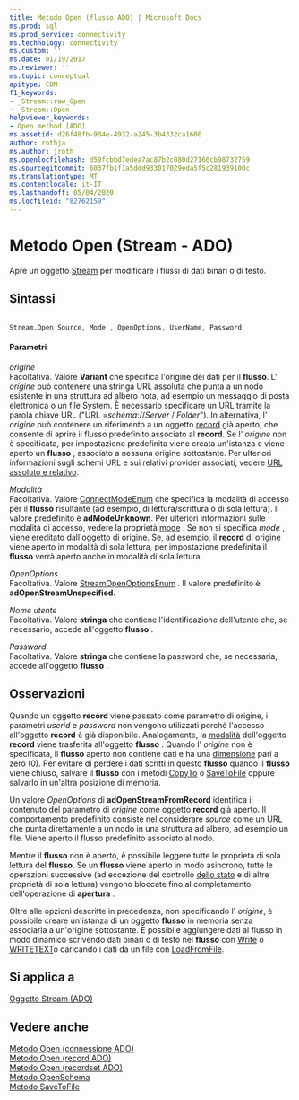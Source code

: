 ```yaml
---
title: Metodo Open (flusso ADO) | Microsoft Docs
ms.prod: sql
ms.prod_service: connectivity
ms.technology: connectivity
ms.custom: ''
ms.date: 01/19/2017
ms.reviewer: ''
ms.topic: conceptual
apitype: COM
f1_keywords:
- _Stream::raw_Open
- _Stream::Open
helpviewer_keywords:
- Open method [ADO]
ms.assetid: d26f48fb-904e-4932-a245-3b4332ca1600
author: rothja
ms.author: jroth
ms.openlocfilehash: d59fcbbd7edea7ac87b2c080d27160cb98732759
ms.sourcegitcommit: 6037fb1f1a5ddd933017029eda5f5c281939100c
ms.translationtype: MT
ms.contentlocale: it-IT
ms.lasthandoff: 05/04/2020
ms.locfileid: "82762159"
---
```

# <a name="open-method-ado-stream"></a>Metodo Open (Stream - ADO)
Apre un oggetto [Stream](../../../ado/reference/ado-api/stream-object-ado.md) per modificare i flussi di dati binari o di testo.  
  
## <a name="syntax"></a>Sintassi  
  
```  
  
Stream.Open Source, Mode , OpenOptions, UserName, Password  
```  
  
#### <a name="parameters"></a>Parametri  
 *origine*  
 Facoltativa. Valore **Variant** che specifica l'origine dei dati per il **flusso**. L' *origine* può contenere una stringa URL assoluta che punta a un nodo esistente in una struttura ad albero nota, ad esempio un messaggio di posta elettronica o un file System. È necessario specificare un URL tramite la parola chiave URL ("URL =*schema*://*Server* / *Folder*"). In alternativa, l' *origine* può contenere un riferimento a un oggetto [record](../../../ado/reference/ado-api/record-object-ado.md) già aperto, che consente di aprire il flusso predefinito associato al **record**. Se l' *origine* non è specificata, per impostazione predefinita viene creata un'istanza e viene aperto un **flusso** , associato a nessuna origine sottostante. Per ulteriori informazioni sugli schemi URL e sui relativi provider associati, vedere [URL assoluto e relativo](../../../ado/guide/data/absolute-and-relative-urls.md).  
  
 *Modalità*  
 Facoltativa. Valore [ConnectModeEnum](../../../ado/reference/ado-api/connectmodeenum.md) che specifica la modalità di accesso per il **flusso** risultante (ad esempio, di lettura/scrittura o di sola lettura). Il valore predefinito è **adModeUnknown**. Per ulteriori informazioni sulle modalità di accesso, vedere la proprietà [mode](../../../ado/reference/ado-api/mode-property-ado.md) . Se non si specifica *mode* , viene ereditato dall'oggetto di origine. Se, ad esempio, il **record** di origine viene aperto in modalità di sola lettura, per impostazione predefinita il **flusso** verrà aperto anche in modalità di sola lettura.  
  
 *OpenOptions*  
 Facoltativa. Valore [StreamOpenOptionsEnum](../../../ado/reference/ado-api/streamopenoptionsenum.md) . Il valore predefinito è **adOpenStreamUnspecified**.  
  
 *Nome utente*  
 Facoltativa. Valore **stringa** che contiene l'identificazione dell'utente che, se necessario, accede all'oggetto **flusso** .  
  
 *Password*  
 Facoltativa. Valore **stringa** che contiene la password che, se necessaria, accede all'oggetto **flusso** .  
  
## <a name="remarks"></a>Osservazioni  
 Quando un oggetto **record** viene passato come parametro di origine, i parametri *userid* e *password* non vengono utilizzati perché l'accesso all'oggetto **record** è già disponibile. Analogamente, la [modalità](../../../ado/reference/ado-api/mode-property-ado.md) dell'oggetto **record** viene trasferita all'oggetto **flusso** . Quando l' *origine* non è specificata, il **flusso** aperto non contiene dati e ha una [dimensione](../../../ado/reference/ado-api/size-property-ado-stream.md) pari a zero (0). Per evitare di perdere i dati scritti in questo **flusso** quando il **flusso** viene chiuso, salvare il **flusso** con i metodi [CopyTo](../../../ado/reference/ado-api/copyto-method-ado.md) o [SaveToFile](../../../ado/reference/ado-api/savetofile-method.md) oppure salvarlo in un'altra posizione di memoria.  
  
 Un valore *OpenOptions* di **adOpenStreamFromRecord** identifica il contenuto del parametro di *origine* come oggetto **record** già aperto. Il comportamento predefinito consiste nel considerare *source* come un URL che punta direttamente a un nodo in una struttura ad albero, ad esempio un file. Viene aperto il flusso predefinito associato al nodo.  
  
 Mentre il **flusso** non è aperto, è possibile leggere tutte le proprietà di sola lettura del **flusso**. Se un **flusso** viene aperto in modo asincrono, tutte le operazioni successive (ad eccezione del controllo [dello stato](../../../ado/reference/ado-api/state-property-ado.md) e di altre proprietà di sola lettura) vengono bloccate fino al completamento dell'operazione di **apertura** .  
  
 Oltre alle opzioni descritte in precedenza, non specificando l' *origine*, è possibile creare un'istanza di un oggetto **flusso** in memoria senza associarla a un'origine sottostante. È possibile aggiungere dati al flusso in modo dinamico scrivendo dati binari o di testo nel **flusso** con [Write](../../../ado/reference/ado-api/write-method.md) o [WRITETEXT](../../../ado/reference/ado-api/writetext-method.md)o caricando i dati da un file con [LoadFromFile](../../../ado/reference/ado-api/loadfromfile-method-ado.md).  
  
## <a name="applies-to"></a>Si applica a  
 [Oggetto Stream (ADO)](../../../ado/reference/ado-api/stream-object-ado.md)  
  
## <a name="see-also"></a>Vedere anche  
 [Metodo Open (connessione ADO)](../../../ado/reference/ado-api/open-method-ado-connection.md)   
 [Metodo Open (record ADO)](../../../ado/reference/ado-api/open-method-ado-record.md)   
 [Metodo Open (recordset ADO)](../../../ado/reference/ado-api/open-method-ado-recordset.md)   
 [Metodo OpenSchema](../../../ado/reference/ado-api/openschema-method.md)   
 [Metodo SaveToFile](../../../ado/reference/ado-api/savetofile-method.md)
